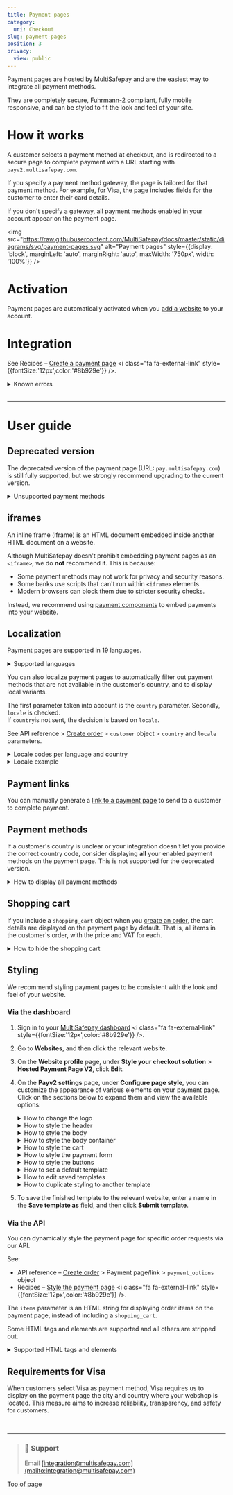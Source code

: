 ```yaml
---
title: Payment pages
category:
  uri: Checkout
slug: payment-pages
position: 3
privacy:
  view: public
---
```

Payment pages are hosted by MultiSafepay and are the easiest way to integrate all payment methods.

They are completely secure, [Fuhrmann-2 compliant](/docs/fuhrmann2/), fully mobile responsive, and can be styled to fit the look and feel of your site.

# How it works

A customer selects a payment method at checkout, and is redirected to a secure page to complete payment with a URL starting with `payv2.multisafepay.com`.

If you specify a payment method <Glossary>gateway</Glossary>, the page is tailored for that payment method. For example, for Visa, the page includes fields for the customer to enter their card details.

If you don't specify a gateway, all payment methods enabled in your account appear on the payment page.

<img src="https://raw.githubusercontent.com/MultiSafepay/docs/master/static/diagrams/svg/payment-pages.svg" alt="Payment pages" style={{display: 'block', marginLeft: 'auto', marginRight: 'auto', maxWidth: '750px', width: '100%'}} />

# Activation

Payment pages are automatically activated when you [add a website](/docs/sites/) to your account.

# Integration

See Recipes – <a href="https://docs.multisafepay.com/recipes/create-a-payment-pagelink" target="_blank">Create a payment page</a> <i class="fa fa-external-link" style={{fontSize:'12px',color:'#8b929e'}} />.

<details id="known-errors">
  <summary>Known errors</summary>

  <br />

  A cross-site request forgery (CSRF) warning appears on payment pages when you use an HTML form to send customers to `https://payv2.multisafepay.com` with a [create order](/reference/createorder/) request.

  * `https://api.multisafepay.com` accepts `POST` and `GET` requests.
  * `https://payv2.multisafepay.com` only accepts `GET` requests.
</details>

<br />

***

# User guide

## Deprecated version

The deprecated version of the payment page (URL: `pay.multisafepay.com`) is still fully supported, but we strongly recommend upgrading to the current version.

<details id="unsupported-payment-methods">
  <summary>Unsupported payment methods</summary>

  <br />

  We cannot guarantee that the deprecated version will support any new payment methods we add to our platform.

  It does **not** support the following methods:

  | Method type       | Unsupported methods                                                             |
  | ----------------- | ------------------------------------------------------------------------------- |
  | **BNPL**          | Betaal per Maand, in3, Klarna, Riverty                                          |
  | **Wallets**       | Alipay, Apple Pay, WeChat Pay                                                   |
  | **Banking**       | Bancontact QR, Belfius, CBC/KBC, EPS, iDEAL QR, Request to Pay, Sofort, Trustly |
  | **Prepaid cards** | PaySafecard                                                                     |
</details>

## iframes

An inline frame (iframe) is an HTML document embedded inside another HTML document on a website.

Although MultiSafepay doesn't prohibit embedding payment pages as an `<iframe>`, we do **not** recommend it. This is because:

* Some payment methods may not work for privacy and security reasons.
* Some banks use scripts that can't run within `<iframe>` elements.
* Modern browsers can block them due to stricter security checks.

Instead, we recommend using [payment components](/docs/payment-components/) to embed payments into your website.

## Localization

Payment pages are supported in 19 languages.

<details id="supported-languages">
  <summary>Supported languages</summary>

  <br />

  Payment pages support the following languages:

  | Supported languages | Supported languages |
  | ------------------- | ------------------- |
  | Arabic              | Japanese            |
  | Czech               | Mandarin            |
  | Danish              | Norwegian           |
  | Dutch               | Polish              |
  | English             | Portuguese          |
  | Finnish             | Russian             |
  | French              | Spanish             |
  | German              | Swedish             |
  | Hebrew              | Turkish             |
  | Italian             |                     |
</details>

You can also localize payment pages to automatically filter out payment methods that are not available in the customer's country, and to display local variants.

The first parameter taken into account is the `country` parameter. Secondly, `locale` is checked.\
If `country`is not sent, the decision is based on `locale`.

See API reference > [Create order](/reference/createorder) > `customer` object > `country` and `locale` parameters.

<details id="locale-codes">
  <summary>Locale codes per language and country</summary>

  <br />

  | Code   | Language & country  |
  | ------ | ------------------- |
  | cs\_CZ | Czech               |
  | de\_AT | German (Austria)    |
  | de\_DE | German (Germany)    |
  | en\_US | American English    |
  | fi\_FI | Finnish             |
  | fr\_BE | French (Belgium)    |
  | fr\_FR | French (France)     |
  | it\_IT | Italian             |
  | nl\_BE | Dutch (Belgium)     |
  | nl\_NL | Dutch (Netherlands) |
  | pl\_PL | Polish              |
  | es\_ES | Spanish             |
  | sv\_SE | Swedish             |
  | zh\_CN | Chinese             |
</details>

<details id="locale-example">
  <summary>Locale example</summary>

  <br />

  ```json
  {
    "customer": {
      "first_name": "John",
      "last_name": "Doe",
      "house_number": "39",
      "address1": "Kraanspoor",
      "address2": "",
      "city": "Amsterdam",
      "zip_code": "1033 SC",
      "state": "Noord-Holland",
      "country": "NL",
      "locale": "nl_NL", // Set the language and country code
      "phone": "0208500500",
      "email": "example@multisafepay.com",
      "gender": "M",
      "birthday": "1980-12-31",
      "user_agent": "Mozilla/5.0 (Windows NT 6.3; WOW64) AppleWebKit/537.36 (KHTML, like Gecko) Chrome/38.0.2125.111 Safari/537.36",
      "referrer": "http://test.com",
      "ip_address": "123.123.123.123",
      "forwarded_ip": "",
      "reference": ""
    }
  }
  ```
</details>

## Payment links

You can manually generate a [link to a payment page](/docs/payment-links/) to send to a customer to complete payment.

## Payment methods

If a customer's country is unclear or your integration doesn't let you provide the correct country code, consider displaying **all** your enabled payment methods on the payment page. This is not supported for the deprecated version.

<details id="how-to-display-all-payment-methods">
  <summary>How to display all payment methods</summary>

  <br />

  To display all payment methods on the payment page, follow these steps:

  1. [Create an order](/reference/createorder/) to retrieve the payment link.
  2. Add `&methods=all` at the end of the payment link, e.g. `https://testpayv2.multisafepay.com/connect/822LtiM8RjN313Yo5C46E2cjqmuL5qVfc7w/?lang=en_NL&methods=all`
  3. Redirect the customer to the adapted link.

  **⚠️ Note:** This is not a standard option in our [ready-made integrations](/docs/our-integrations/).
</details>

## Shopping cart

If you include a `shopping_cart` object when you [create an order](/reference/createorder/), the cart details are displayed on the payment page by default. That is, all items in the customer's order, with the price and VAT for each.

<details id="how-to-hide-shopping-cart">
  <summary>How to hide the shopping cart</summary>

  <br />

  1. To request to enable **Advanced website templates** for your MultiSafepay account, email \<[integration@multisafepay.com](mailto:integration@multisafepay.com)>
  2. Sign in to your <a href="https://merchant.multisafepay.com/" target="_blank">MultiSafepay dashboard</a> <i class="fa fa-external-link" style={{fontSize:'12px',color:'#8b929e'}} />.
  3. Go to **Settings** > **New payment pages**.
  4. Next to the relevant website, click **Template**.
  5. Under **Configure page style**, click **Settings**, and then select the **Hide cart details** checkbox.
</details>

## Styling

We recommend styling payment pages to be consistent with the look and feel of your website.

### Via the dashboard

1. Sign in to your <a href="https://merchant.multisafepay.com" target="_blank">MultiSafepay dashboard</a> <i class="fa fa-external-link" style={{fontSize:'12px',color:'#8b929e'}} />.

2. Go to **Websites**, and then click the relevant website.

3. On the **Website profile** page, under **Style your checkout solution** > **Hosted Payment Page V2**, click **Edit**.

4. On the **Payv2 settings** page, under **Configure page style**, you can customize the appearance of various elements on your payment page. Click on the sections below to expand them and view the available options:

   <details id="how-to-change-the-logo">
     <summary>How to change the logo</summary>

     <br />

     * If you haven't added a new logo, go to **Settings** > **Files**, and upload your logo file.
     * On the **Payv2 settings** page, under **Configure page style**, from the **Logo** list, select the logo file.
     * To hide the logo, under **Configure page style** > **Settings**, select the **Hide main logo** checkbox.

     <br />
   </details>

   <details id="how-to-style-the-header">
     <summary>How to style the header</summary>

     <br />

     Under **Configure page style** > **Header**, you can:

     * Set the header **Background** color.
     * Select a **Background image** that you have uploaded under **Settings** > **Files**.

     <br />
   </details>

   <details id="how-to-style-the-body">
     <summary>How to style the body</summary>

     <br />

     Under **Configure page style** > **Body**, you can set the <a href="https://www.w3schools.com/colors/colors_picker.asp" target="_blank">Hex color</a> <i class="fa fa-external-link" style={{fontSize:'12px',color:'#8b929e'}} /> for the background, text, and links on the page and when the user hovers over them.

     <br />
   </details>

   <details id="how-to-style-the-body-container">
     <summary>How to style the body container</summary>

     <br />

     Under **Configure page style** > **Container**, you can set the <a href="https://www.w3schools.com/colors/colors_picker.asp" target="_blank">Hex color</a> <i class="fa fa-external-link" style={{fontSize:'12px',color:'#8b929e'}} /> for the background, text, labels, and links.

     <br />
   </details>

   <details id="how-to-style-the-cart">
     <summary>How to style the cart</summary>

     <br />

     Under **Configure page style** > **Cart**, you can set the <a href="https://www.w3schools.com/colors/colors_picker.asp" target="_blank">Hex color</a> <i class="fa fa-external-link" style={{fontSize:'12px',color:'#8b929e'}} /> for the background, border, text, and labels.

     <br />
   </details>

   <details id="how-to-style-the-payment-form">
     <summary>How to style the payment form</summary>

     <br />

     Under **Configure page style** > **Payment form**, you can set the <a href="https://www.w3schools.com/colors/colors_picker.asp" target="_blank">Hex color</a> <i class="fa fa-external-link" style={{fontSize:'12px',color:'#8b929e'}} /> for the background, border, text, input border, and input labels.

     <br />
   </details>

   <details id="how-to-style-the-buttons">
     <summary>How to style the buttons</summary>

     <br />

     Under **Configure page style** > **Buttons**, you can set the <a href="https://www.w3schools.com/colors/colors_picker.asp" target="_blank">Hex color</a> <i class="fa fa-external-link" style={{fontSize:'12px',color:'#8b929e'}} /> for the background, border, text on the page and when hovered over.

     <br />
   </details>

   <details id="how-to-set-a-default-template">
     <summary>How to set a default template</summary>

     <br />

     If you have multiple templates, you can set one as your default:

     * Under **Configure page style**, click **Set as default template**.
     * Enter a name for your template. This will define the `template_id`.
     * Click **Submit settings**.

     <br />
   </details>

   <details id="how-to-edit-saved-templates">
     <summary>How to edit saved templates</summary>

     <br />

     To select a specific template you want to edit:

     * Click **Edit template** at the top-right corner.
     * Select the relevant template you want to edit.
     * You can change the settings, name, reset to default settings or delete your template.

     <br />
   </details>

   <details id="how-to-duplicate-styling-to-another-template">
     <summary>How to duplicate styling to another template</summary>

     <br />

     * Select the template you want to apply the style to.
     * Click **Apply style from** at the top-right corner.
     * Select the relevant template.
     * Click **Submit settings**.

     <br />
   </details>

5. To save the finished template to the relevant website, enter a name in the **Save template as** field, and then click **Submit template**.

### Via the API

You can dynamically style the payment page for specific order requests via our API.

See:

* API reference – [Create order](/reference/createorder/) > Payment page/link > `payment_options` object
* Recipes – <a href="https://docs.multisafepay.com/recipes/style-the-payment-page" target="_blank">Style the payment page</a> <i class="fa fa-external-link" style={{fontSize:'12px',color:'#8b929e'}} />.

The `items` parameter is an HTML string for displaying order items on the payment page, instead of including a `shopping_cart`.

Some HTML tags and elements are supported and all others are stripped out.

<details id="supported-html-tags-and-elements">
  <summary>Supported HTML tags and elements</summary>

  <br />

  * b, br
  * div (align)
  * em
  * font (color, face, size)
  * h1, h2, h3, h4, h5, h6, hr
  * i, img (width, height, alt, scale, border, align)
  * li
  * nobr
  * ol
  * p
  * small, span, strong
  * table (width, border, bordercolor, cellpadding, cellspacing), thead, tbody, tfoot, th (width, scope, colspan, align), td (height, width, align, valign, colspan, bgcolor), tr (bgcolor, valign)
  * u, ul

  ***
</details>

## Requirements for Visa

When customers select Visa as payment method, Visa requires us to display on the payment page the city and country where your webshop is located. This measure aims to increase reliability, transparency, and safety for customers.

<br />

***

<blockquote>
  <h3>
    <span>💬</span>
    Support
  </h3>

  <p>Email <a href="mailto:integration@multisafepay.com">[integration@multisafepay.com](mailto:integration@multisafepay.com)</a></p>
</blockquote>

[Top of page](#)
